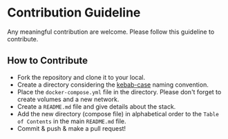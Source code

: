 # Contribution Guideline

Any meaningful contribution are welcome. Please follow this guideline to contribute.

## How to Contribute

+ Fork the repository and clone it to your local.
+ Create a directory considering the [kebab-case](https://chaseonsoftware.com/most-common-programming-case-types/#kebab-case) naming convention.
+ Place the `docker-compose.yml` file in the directory. Please don't forget to create volumes and a new network.
+ Create a `README.md` file and give details about the stack.
+ Add the new directory (compose file) in alphabetical order to the `Table of Contents` in the main `README.md` file.
+ Commit & push & make a pull request!